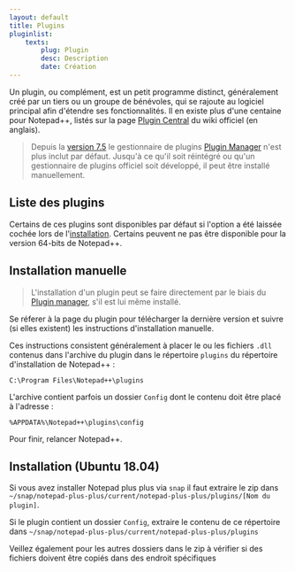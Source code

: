 ```yaml
---
layout: default
title: Plugins
pluginlist:
    texts:
        plug: Plugin
        desc: Description
        date: Création
---
```

Un plugin, ou complément, est un petit programme distinct, généralement créé par un tiers ou un groupe de bénévoles, qui se rajoute au logiciel principal afin d'étendre ses fonctionnalités. Il en existe plus d'une centaine pour Notepad++, listés sur la page [Plugin Central](http://docs.notepad-plus-plus.org/index.php?title=Plugin_Central) du wiki officiel (en anglais).

> Depuis la [version 7.5](historique-des-versions.md) le gestionnaire de plugins [Plugin Manager](plugins/plugin-manager.md) n'est plus inclut par défaut. Jusqu'à ce qu'il soit réintégré ou qu'un gestionnaire de plugins officiel soit développé, il peut être installé manuellement.

## Liste des plugins

Certains de ces plugins sont disponibles par défaut si l'option a été laissée cochée lors de l'[installation](installation.md). Certains peuvent ne pas être disponible pour la version 64-bits de Notepad++.

<!-- pluginlist -->

## Installation manuelle

> L'installation d'un plugin peut se faire directement par le biais du [Plugin manager](plugins/plugin-manager.md), s'il est lui même installé.

Se réferer à la page du plugin pour télécharger la dernière version et suivre (si elles existent) les instructions d'installation manuelle.

Ces instructions consistent généralement à placer le ou les fichiers `.dll` contenus dans l'archive du plugin dans le répertoire `plugins` du répertoire d'installation de Notepad++ :

    C:\Program Files\Notepad++\plugins

L'archive contient parfois un dossier `Config` dont le contenu doit être placé à l'adresse :

    %APPDATA%\Notepad++\plugins\config

Pour finir, relancer Notepad++.

## Installation (Ubuntu 18.04)
Si vous avez installer Notepad plus plus via `snap` il faut extraire le zip dans `~/snap/notepad-plus-plus/current/notepad-plus-plus/plugins/[Nom du plugin]`.

Si le plugin contient un dossier `Config`, extraire le contenu de ce répertoire dans `~/snap/notepad-plus-plus/current/notepad-plus-plus/plugins`

Veillez également pour les autres dossiers dans le zip à vérifier si des fichiers doivent être copiés dans des endroit spécifiques
